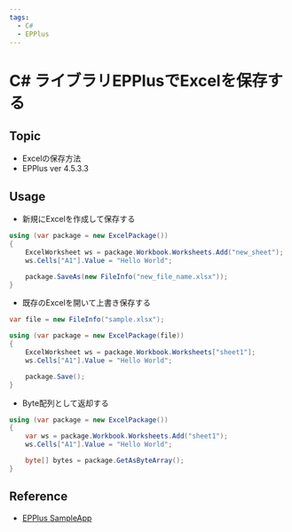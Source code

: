 ```yaml
---
tags:
  - C#
  - EPPlus
---
```


# C# ライブラリEPPlusでExcelを保存する

## Topic

- Excelの保存方法
- EPPlus ver 4.5.3.3

## Usage

- 新規にExcelを作成して保存する

```cs
using (var package = new ExcelPackage())
{
    ExcelWorksheet ws = package.Workbook.Worksheets.Add("new_sheet");
    ws.Cells["A1"].Value = "Hello World";

    package.SaveAs(new FileInfo("new_file_name.xlsx"));
}
```

- 既存のExcelを開いて上書き保存する

```cs
var file = new FileInfo("sample.xlsx");

using (var package = new ExcelPackage(file))
{
    ExcelWorksheet ws = package.Workbook.Worksheets["sheet1"];
    ws.Cells["A1"].Value = "Hello World";

    package.Save();
}
```

- Byte配列として返却する

```cs
using (var package = new ExcelPackage())
{
    var ws = package.Workbook.Worksheets.Add("sheet1");
    ws.Cells["A1"].Value = "Hello World";

    byte[] bytes = package.GetAsByteArray();
}
```

## Reference
- [EPPlus SampleApp](https://github.com/JanKallman/EPPlus/tree/master/SampleApp)